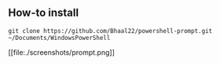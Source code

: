 How-to install
--

```
git clone https://github.com/Bhaal22/powershell-prompt.git ~/Documents/WindowsPowerShell
```

[[file:./screenshots/prompt.png]] 
